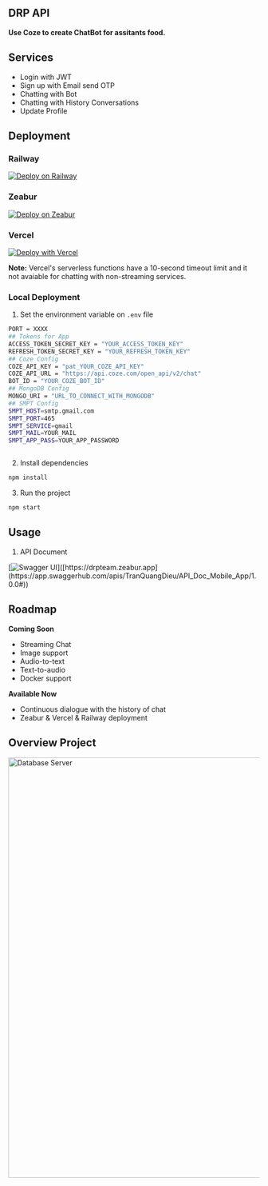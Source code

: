 ## DRP API 

**Use Coze to create ChatBot for assitants food.**


## Services
- Login with JWT
- Sign up with Email send OTP
- Chatting with Bot
- Chatting with History Conversations
- Update Profile

## Deployment
### Railway
[![Deploy on Railway](https://railway.app/button.svg)](https://drpteam.up.railway.app)


### Zeabur
[![Deploy on Zeabur](https://zeabur.com/button.svg)](https://drpteam.zeabur.app)

### Vercel
[![Deploy with Vercel](https://vercel.com/button)](https://drpteam.vercel.app)

**Note:** Vercel's serverless functions have a 10-second timeout limit and it not avaiable for chatting with non-streaming services.


### Local Deployment
1. Set the environment variable on `.env` file
```bash
PORT = XXXX
## Tokens for App
ACCESS_TOKEN_SECRET_KEY = "YOUR_ACCESS_TOKEN_KEY"
REFRESH_TOKEN_SECRET_KEY = "YOUR_REFRESH_TOKEN_KEY"
## Coze Config
COZE_API_KEY = "pat_YOUR_COZE_API_KEY"
COZE_API_URL = "https://api.coze.com/open_api/v2/chat"
BOT_ID = "YOUR_COZE_BOT_ID"
## MongoDB Config
MONGO_URI = "URL_TO_CONNECT_WITH_MONGODB"
## SMPT Config
SMPT_HOST=smtp.gmail.com
SMPT_PORT=465
SMPT_SERVICE=gmail
SMPT_MAIL=YOUR_MAIL
SMPT_APP_PASS=YOUR_APP_PASSWORD



```

2. Install dependencies 
```bash
npm install
```

3. Run the project
```bash
npm start
```

## Usage
1. API Document 

[![Swagger UI](https://raw.githubusercontent.com/swagger-api/swagger.io/wordpress/images/assets/SW-logo-clr.png")]([https://drpteam.zeabur.app](https://app.swaggerhub.com/apis/TranQuangDieu/API_Doc_Mobile_App/1.0.0#))

## Roadmap
**Coming Soon**
*   Streaming Chat
*   Image support
*   Audio-to-text
*   Text-to-audio
*   Docker support

**Available Now**
*   Continuous dialogue with the history of chat
*   Zeabur & Vercel & Railway deployment
## Overview Project
<img width="841" alt="Database Server" src="https://github.com/KyoTranKMA/DRP-Chat-Bot-RestAPI/assets/125230579/79d68904-3324-43e4-b77c-7ae5492d9f38">
